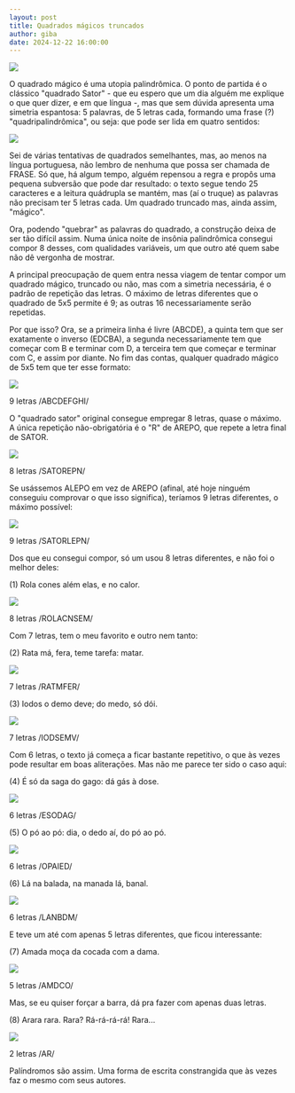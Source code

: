 ```yaml
---
layout: post
title: Quadrados mágicos truncados
author: giba
date: 2024-12-22 16:00:00
---
```

![](/uploads/sator-arepo.jpg)

O quadrado mágico é uma utopia palindrômica. O ponto de partida é o clássico "quadrado Sator" - que eu espero que um dia alguém me explique o que quer dizer, e em que língua -, mas que sem dúvida apresenta uma simetria espantosa: 5 palavras, de 5 letras cada, formando uma frase (?) "quadripalindrômica", ou seja: que pode ser lida em quatro sentidos:

![](/uploads/sator-01.jpg)

Sei de várias tentativas de quadrados semelhantes, mas, ao menos na língua portuguesa, não lembro de nenhuma que possa ser chamada de FRASE. Só que, há algum tempo, alguém repensou a regra e propôs uma pequena subversão que pode dar resultado: o texto segue tendo 25 caracteres e a leitura quádrupla se mantém, mas (aí o truque) as palavras não precisam ter 5 letras cada. Um quadrado truncado mas, ainda assim, "mágico".

Ora, podendo "quebrar" as palavras do quadrado, a construção deixa de ser tão difícil assim. Numa única noite de insônia palindrômica consegui compor 8 desses, com qualidades variáveis, um que outro até quem sabe não dê vergonha de mostrar.

A principal preocupação de quem entra nessa viagem de tentar compor um quadrado mágico, truncado ou não, mas com a simetria necessária, é o padrão de repetição das letras. O máximo de letras diferentes que o quadrado de 5x5 permite é 9; as outras 16 necessariamente serão repetidas.

Por que isso? Ora, se a primeira linha é livre (ABCDE), a quinta tem que ser exatamente o inverso (EDCBA), a segunda necessariamente tem que começar com B e terminar com D, a terceira tem que começar e terminar com C, e assim por diante. No fim das contas, qualquer quadrado mágico de 5x5 tem que ter esse formato:

![](/uploads/sator-02.jpg)

9 letras /ABCDEFGHI/

O "quadrado sator" original consegue empregar 8 letras, quase o máximo. A única repetição não-obrigatória é o "R" de AREPO, que repete a letra final de SATOR.

![](/uploads/sator-03.jpg)

8 letras /SATOREPN/

Se usássemos ALEPO em vez de AREPO (afinal, até hoje ninguém conseguiu comprovar o que isso significa), teríamos 9 letras diferentes, o máximo possível:

![](/uploads/sator-04.jpg)

9 letras /SATORLEPN/

Dos que eu consegui compor, só um usou 8 letras diferentes, e não foi o melhor deles:

(1) Rola cones além elas, e no calor.

![](/uploads/quadrado-01.jpg)

8 letras /ROLACNSEM/

Com 7 letras, tem o meu favorito e outro nem tanto:

(2) Rata má, fera, teme tarefa: matar.

![](/uploads/quadrado-02.jpg)

7 letras /RATMFER/

(3) Iodos o demo deve; do medo, só dói.

![](/uploads/quadrado-03.jpg)

7 letras /IODSEMV/

Com 6 letras, o texto já começa a ficar bastante repetitivo, o que às vezes pode resultar em boas aliterações. Mas não me parece ter sido o caso aqui:

(4) É só da saga do gago: dá gás à dose.

![](/uploads/quadrado-04.jpg)

6 letras /ESODAG/

(5) O pó ao pó: dia, o dedo aí, do pó ao pó.

![](/uploads/quadrado-05.jpg)

6 letras /OPAIED/

(6) Lá na balada, na manada lá, banal.

![](/uploads/quadrado-06.jpg)

6 letras /LANBDM/

E teve um até com apenas 5 letras diferentes, que ficou interessante:

(7) Amada moça da cocada com a dama.

![](/uploads/quadrado-07.jpg)

5 letras /AMDCO/

Mas, se eu quiser forçar a barra, dá pra fazer com apenas duas letras.

(8) Arara rara. Rara? Rá-rá-rá-rá! Rara...

![](/uploads/quadrado-08.jpg)

2 letras /AR/

Palíndromos são assim. Uma forma de escrita constrangida que às vezes faz o mesmo com seus autores.
